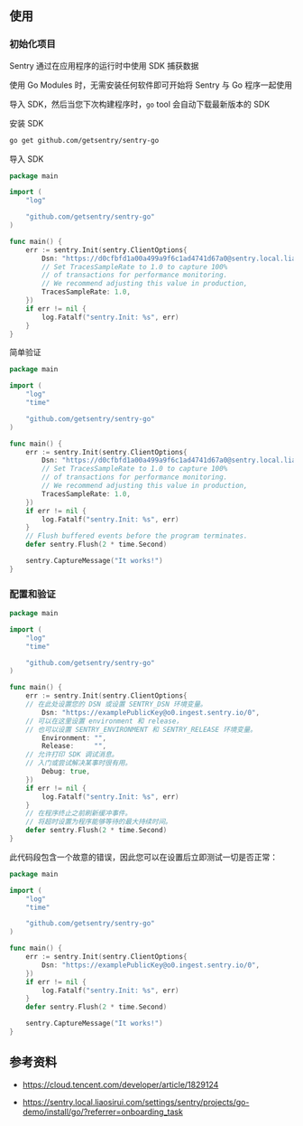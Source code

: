 ## 使用

### 初始化项目

Sentry 通过在应用程序的运行时中使用 SDK 捕获数据

使用 Go Modules 时，无需安装任何软件即可开始将 Sentry 与 Go 程序一起使用

导入 SDK，然后当您下次构建程序时，`go` tool 会自动下载最新版本的 SDK

安装 SDK

```bash
go get github.com/getsentry/sentry-go
```

导入 SDK

```go
package main

import (
	"log"

	"github.com/getsentry/sentry-go"
)

func main() {
	err := sentry.Init(sentry.ClientOptions{
		Dsn: "https://d0cfbfd1a00a499a9f6c1ad4741d67a0@sentry.local.liaosirui.com/2",
		// Set TracesSampleRate to 1.0 to capture 100%
		// of transactions for performance monitoring.
		// We recommend adjusting this value in production,
		TracesSampleRate: 1.0,
	})
	if err != nil {
		log.Fatalf("sentry.Init: %s", err)
	}
}
```

简单验证

```go
package main

import (
	"log"
	"time"

	"github.com/getsentry/sentry-go"
)

func main() {
	err := sentry.Init(sentry.ClientOptions{
		Dsn: "https://d0cfbfd1a00a499a9f6c1ad4741d67a0@sentry.local.liaosirui.com/2",
		// Set TracesSampleRate to 1.0 to capture 100%
		// of transactions for performance monitoring.
		// We recommend adjusting this value in production,
		TracesSampleRate: 1.0,
	})
	if err != nil {
		log.Fatalf("sentry.Init: %s", err)
	}
	// Flush buffered events before the program terminates.
	defer sentry.Flush(2 * time.Second)

	sentry.CaptureMessage("It works!")
}
```

### 配置和验证

```go
package main

import (
	"log"
	"time"

	"github.com/getsentry/sentry-go"
)

func main() {
	err := sentry.Init(sentry.ClientOptions{
    // 在此处设置您的 DSN 或设置 SENTRY_DSN 环境变量。
		Dsn: "https://examplePublicKey@o0.ingest.sentry.io/0",
    // 可以在这里设置 environment 和 release，
    // 也可以设置 SENTRY_ENVIRONMENT 和 SENTRY_RELEASE 环境变量。
		Environment: "",
		Release:     "",
    // 允许打印 SDK 调试消息。
    // 入门或尝试解决某事时很有用。
		Debug: true,
	})
	if err != nil {
		log.Fatalf("sentry.Init: %s", err)
	}
    // 在程序终止之前刷新缓冲事件。
    // 将超时设置为程序能够等待的最大持续时间。
	defer sentry.Flush(2 * time.Second)
}
```

此代码段包含一个故意的错误，因此您可以在设置后立即测试一切是否正常：

```go
package main

import (
	"log"
	"time"

	"github.com/getsentry/sentry-go"
)

func main() {
	err := sentry.Init(sentry.ClientOptions{
		Dsn: "https://examplePublicKey@o0.ingest.sentry.io/0",
	})
	if err != nil {
		log.Fatalf("sentry.Init: %s", err)
	}
	defer sentry.Flush(2 * time.Second)

	sentry.CaptureMessage("It works!")
}

```



## 参考资料

- <https://cloud.tencent.com/developer/article/1829124>

- <https://sentry.local.liaosirui.com/settings/sentry/projects/go-demo/install/go/?referrer=onboarding_task>